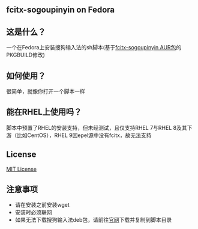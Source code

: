 ## fcitx-sogoupinyin on Fedora
## 这是什么？
一个在Fedora上安装搜狗输入法的sh脚本(基于[fcitx-sogoupinyin AUR包](https://aur.archlinux.org/packages/fcitx-sogoupinyin)的PKGBUILD修改)
## 如何使用？
很简单，就像你打开一个脚本一样
## 能在RHEL上使用吗？
脚本中预置了RHEL的安装支持，但未经测试，且仅支持RHEL 7与RHEL 8及其下游（比如CentOS），RHEL 9因epel源中没有fcitx，故无法支持
## License
[MIT License](https://github.com/SmallMushroom-offical/fcitx-sogoupinyin-fedora?tab=MIT-1-ov-file)
## 注意事项
 - 请在安装之前安装wget
 - 安装时必须联网
 - 如果无法下载搜狗输入法deb包，请前往[官网](https://shurufa.sogou.com/linux)下载并复制到脚本目录 
